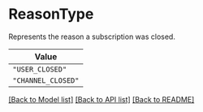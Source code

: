 # ReasonType

Represents the reason a subscription was closed.


| **Value** |
| --------- |
| `"USER_CLOSED"` |
| `"CHANNEL_CLOSED"` |


[[Back to Model list]](../../../README.md#models-v2-link) [[Back to API list]](../../../README.md#apis-v2-link) [[Back to README]](../../../README.md)
